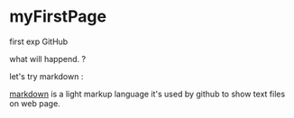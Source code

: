 # myFirstPage
first exp GitHub

what will happend.
?


let's try markdown :

[markdown](https://zh.wikipedia.org/wiki/Markdown) is a light markup language
it's used by github to show text files on web page.
